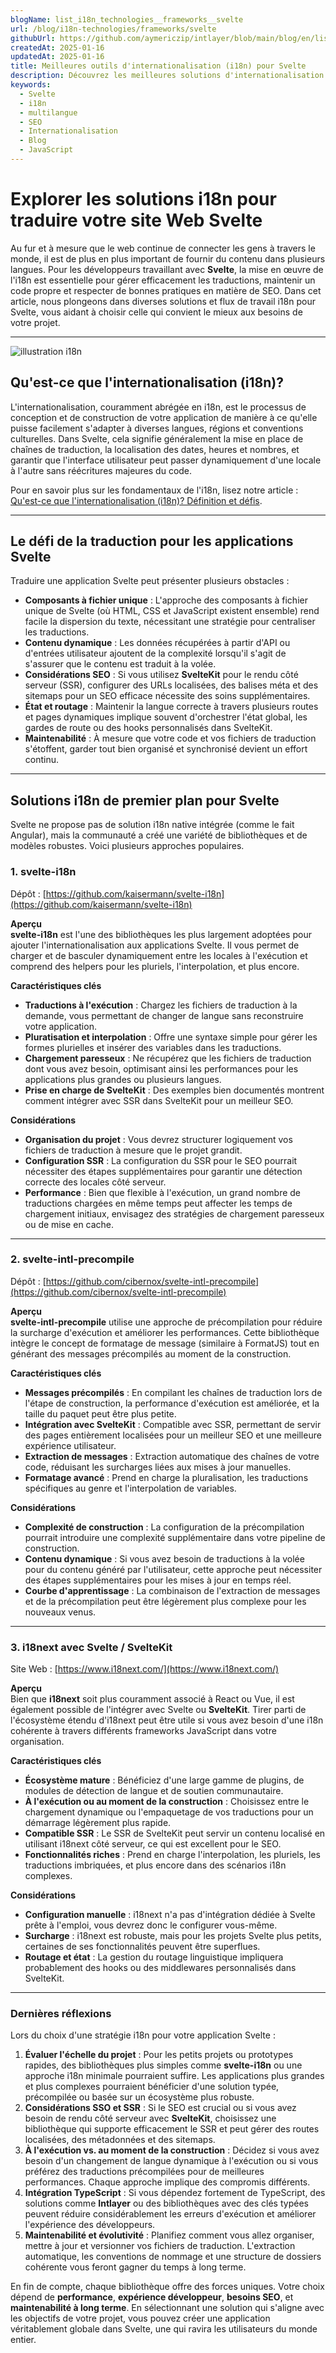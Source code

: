 ```yaml
---
blogName: list_i18n_technologies__frameworks__svelte
url: /blog/i18n-technologies/frameworks/svelte
githubUrl: https://github.com/aymericzip/intlayer/blob/main/blog/en/list_i18n_technologies/frameworks/svelte.md
createdAt: 2025-01-16
updatedAt: 2025-01-16
title: Meilleures outils d'internationalisation (i18n) pour Svelte
description: Découvrez les meilleures solutions d'internationalisation (i18n) pour résoudre les défis de traduction, accélérer la recherche sur le web et offrir une expérience web globale sans faille.
keywords:
  - Svelte
  - i18n
  - multilangue
  - SEO
  - Internationalisation
  - Blog
  - JavaScript
---
```


# Explorer les solutions i18n pour traduire votre site Web Svelte

Au fur et à mesure que le web continue de connecter les gens à travers le monde, il est de plus en plus important de fournir du contenu dans plusieurs langues. Pour les développeurs travaillant avec **Svelte**, la mise en œuvre de l'i18n est essentielle pour gérer efficacement les traductions, maintenir un code propre et respecter de bonnes pratiques en matière de SEO. Dans cet article, nous plongeons dans diverses solutions et flux de travail i18n pour Svelte, vous aidant à choisir celle qui convient le mieux aux besoins de votre projet.

---

![illustration i18n](https://github.com/aymericzip/intlayer/blob/main/blog/assets/i18n.webp)

## Qu'est-ce que l'internationalisation (i18n)?

L'internationalisation, couramment abrégée en i18n, est le processus de conception et de construction de votre application de manière à ce qu'elle puisse facilement s'adapter à diverses langues, régions et conventions culturelles. Dans Svelte, cela signifie généralement la mise en place de chaînes de traduction, la localisation des dates, heures et nombres, et garantir que l'interface utilisateur peut passer dynamiquement d'une locale à l'autre sans réécritures majeures du code.

Pour en savoir plus sur les fondamentaux de l'i18n, lisez notre article : [Qu'est-ce que l'internationalisation (i18n)? Définition et défis](https://github.com/aymericzip/intlayer/blob/main/blog/fr/what_is_internationalization.md).

---

## Le défi de la traduction pour les applications Svelte

Traduire une application Svelte peut présenter plusieurs obstacles :

- **Composants à fichier unique** : L'approche des composants à fichier unique de Svelte (où HTML, CSS et JavaScript existent ensemble) rend facile la dispersion du texte, nécessitant une stratégie pour centraliser les traductions.
- **Contenu dynamique** : Les données récupérées à partir d'API ou d'entrées utilisateur ajoutent de la complexité lorsqu'il s'agit de s'assurer que le contenu est traduit à la volée.
- **Considérations SEO** : Si vous utilisez **SvelteKit** pour le rendu côté serveur (SSR), configurer des URLs localisées, des balises méta et des sitemaps pour un SEO efficace nécessite des soins supplémentaires.
- **État et routage** : Maintenir la langue correcte à travers plusieurs routes et pages dynamiques implique souvent d'orchestrer l'état global, les gardes de route ou des hooks personnalisés dans SvelteKit.
- **Maintenabilité** : À mesure que votre code et vos fichiers de traduction s'étoffent, garder tout bien organisé et synchronisé devient un effort continu.

---

## Solutions i18n de premier plan pour Svelte

Svelte ne propose pas de solution i18n native intégrée (comme le fait Angular), mais la communauté a créé une variété de bibliothèques et de modèles robustes. Voici plusieurs approches populaires.

### 1. svelte-i18n

Dépôt : [https://github.com/kaisermann/svelte-i18n](https://github.com/kaisermann/svelte-i18n)

**Aperçu**  
**svelte-i18n** est l'une des bibliothèques les plus largement adoptées pour ajouter l'internationalisation aux applications Svelte. Il vous permet de charger et de basculer dynamiquement entre les locales à l'exécution et comprend des helpers pour les pluriels, l'interpolation, et plus encore.

**Caractéristiques clés**

- **Traductions à l'exécution** : Chargez les fichiers de traduction à la demande, vous permettant de changer de langue sans reconstruire votre application.
- **Pluratisation et interpolation** : Offre une syntaxe simple pour gérer les formes plurielles et insérer des variables dans les traductions.
- **Chargement paresseux** : Ne récupérez que les fichiers de traduction dont vous avez besoin, optimisant ainsi les performances pour les applications plus grandes ou plusieurs langues.
- **Prise en charge de SvelteKit** : Des exemples bien documentés montrent comment intégrer avec SSR dans SvelteKit pour un meilleur SEO.

**Considérations**

- **Organisation du projet** : Vous devrez structurer logiquement vos fichiers de traduction à mesure que le projet grandit.
- **Configuration SSR** : La configuration du SSR pour le SEO pourrait nécessiter des étapes supplémentaires pour garantir une détection correcte des locales côté serveur.
- **Performance** : Bien que flexible à l'exécution, un grand nombre de traductions chargées en même temps peut affecter les temps de chargement initiaux, envisagez des stratégies de chargement paresseux ou de mise en cache.

---

### 2. svelte-intl-precompile

Dépôt : [https://github.com/cibernox/svelte-intl-precompile](https://github.com/cibernox/svelte-intl-precompile)

**Aperçu**  
**svelte-intl-precompile** utilise une approche de précompilation pour réduire la surcharge d'exécution et améliorer les performances. Cette bibliothèque intègre le concept de formatage de message (similaire à FormatJS) tout en générant des messages précompilés au moment de la construction.

**Caractéristiques clés**

- **Messages précompilés** : En compilant les chaînes de traduction lors de l'étape de construction, la performance d'exécution est améliorée, et la taille du paquet peut être plus petite.
- **Intégration avec SvelteKit** : Compatible avec SSR, permettant de servir des pages entièrement localisées pour un meilleur SEO et une meilleure expérience utilisateur.
- **Extraction de messages** : Extraction automatique des chaînes de votre code, réduisant les surcharges liées aux mises à jour manuelles.
- **Formatage avancé** : Prend en charge la pluralisation, les traductions spécifiques au genre et l'interpolation de variables.

**Considérations**

- **Complexité de construction** : La configuration de la précompilation pourrait introduire une complexité supplémentaire dans votre pipeline de construction.
- **Contenu dynamique** : Si vous avez besoin de traductions à la volée pour du contenu généré par l'utilisateur, cette approche peut nécessiter des étapes supplémentaires pour les mises à jour en temps réel.
- **Courbe d'apprentissage** : La combinaison de l'extraction de messages et de la précompilation peut être légèrement plus complexe pour les nouveaux venus.

---

### 3. i18next avec Svelte / SvelteKit

Site Web : [https://www.i18next.com/](https://www.i18next.com/)

**Aperçu**  
Bien que **i18next** soit plus couramment associé à React ou Vue, il est également possible de l'intégrer avec Svelte ou **SvelteKit**. Tirer parti de l'écosystème étendu d'i18next peut être utile si vous avez besoin d'une i18n cohérente à travers différents frameworks JavaScript dans votre organisation.

**Caractéristiques clés**

- **Écosystème mature** : Bénéficiez d'une large gamme de plugins, de modules de détection de langue et de soutien communautaire.
- **À l'exécution ou au moment de la construction** : Choisissez entre le chargement dynamique ou l'empaquetage de vos traductions pour un démarrage légèrement plus rapide.
- **Compatible SSR** : Le SSR de SvelteKit peut servir un contenu localisé en utilisant i18next côté serveur, ce qui est excellent pour le SEO.
- **Fonctionnalités riches** : Prend en charge l'interpolation, les pluriels, les traductions imbriquées, et plus encore dans des scénarios i18n complexes.

**Considérations**

- **Configuration manuelle** : i18next n'a pas d'intégration dédiée à Svelte prête à l'emploi, vous devrez donc le configurer vous-même.
- **Surcharge** : i18next est robuste, mais pour les projets Svelte plus petits, certaines de ses fonctionnalités peuvent être superflues.
- **Routage et état** : La gestion du routage linguistique impliquera probablement des hooks ou des middlewares personnalisés dans SvelteKit.

---

### Dernières réflexions

Lors du choix d'une stratégie i18n pour votre application Svelte :

1. **Évaluer l'échelle du projet** : Pour les petits projets ou prototypes rapides, des bibliothèques plus simples comme **svelte-i18n** ou une approche i18n minimale pourraient suffire. Les applications plus grandes et plus complexes pourraient bénéficier d'une solution typée, précompilée ou basée sur un écosystème plus robuste.
2. **Considérations SSO et SSR** : Si le SEO est crucial ou si vous avez besoin de rendu côté serveur avec **SvelteKit**, choisissez une bibliothèque qui supporte efficacement le SSR et peut gérer des routes localisées, des métadonnées et des sitemaps.
3. **À l'exécution vs. au moment de la construction** : Décidez si vous avez besoin d'un changement de langue dynamique à l'exécution ou si vous préférez des traductions précompilées pour de meilleures performances. Chaque approche implique des compromis différents.
4. **Intégration TypeScript** : Si vous dépendez fortement de TypeScript, des solutions comme **Intlayer** ou des bibliothèques avec des clés typées peuvent réduire considérablement les erreurs d'exécution et améliorer l'expérience des développeurs.
5. **Maintenabilité et évolutivité** : Planifiez comment vous allez organiser, mettre à jour et versionner vos fichiers de traduction. L'extraction automatique, les conventions de nommage et une structure de dossiers cohérente vous feront gagner du temps à long terme.

En fin de compte, chaque bibliothèque offre des forces uniques. Votre choix dépend de **performance**, **expérience développeur**, **besoins SEO**, et **maintenabilité à long terme**. En sélectionnant une solution qui s'aligne avec les objectifs de votre projet, vous pouvez créer une application véritablement globale dans Svelte, une qui ravira les utilisateurs du monde entier.
